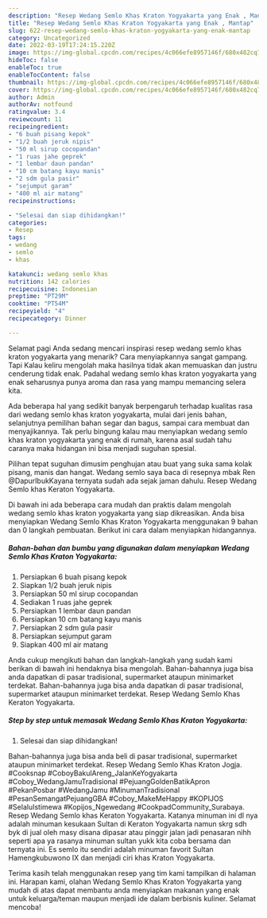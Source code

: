 ```yaml
---
description: "Resep Wedang Semlo Khas Kraton Yogyakarta yang Enak , Mantap"
title: "Resep Wedang Semlo Khas Kraton Yogyakarta yang Enak , Mantap"
slug: 622-resep-wedang-semlo-khas-kraton-yogyakarta-yang-enak-mantap
category: Uncategorized
date: 2022-03-19T17:24:15.220Z
image: https://img-global.cpcdn.com/recipes/4c066efe8957146f/680x482cq70/wedang-semlo-khas-kraton-yogyakarta-foto-resep-utama.jpg
hideToc: false
enableToc: true
enableTocContent: false
thumbnail: https://img-global.cpcdn.com/recipes/4c066efe8957146f/680x482cq70/wedang-semlo-khas-kraton-yogyakarta-foto-resep-utama.jpg
cover: https://img-global.cpcdn.com/recipes/4c066efe8957146f/680x482cq70/wedang-semlo-khas-kraton-yogyakarta-foto-resep-utama.jpg
author: Admin
authorAv: notfound
ratingvalue: 3.4
reviewcount: 11
recipeingredient:
- "6 buah pisang kepok"
- "1/2 buah jeruk nipis"
- "50 ml sirup cocopandan"
- "1 ruas jahe geprek"
- "1 lembar daun pandan"
- "10 cm batang kayu manis"
- "2 sdm gula pasir"
- "sejumput garam"
- "400 ml air matang"
recipeinstructions:

- "Selesai dan siap dihidangkan!"
categories:
- Resep
tags:
- wedang
- semlo
- khas

katakunci: wedang semlo khas 
nutrition: 142 calories
recipecuisine: Indonesian
preptime: "PT29M"
cooktime: "PT54M"
recipeyield: "4"
recipecategory: Dinner

---
```



Selamat pagi Anda sedang mencari inspirasi resep wedang semlo khas kraton yogyakarta yang menarik? Cara menyiapkannya sangat gampang. Tapi Kalau keliru mengolah maka hasilnya tidak akan memuaskan dan justru cenderung tidak enak. Padahal wedang semlo khas kraton yogyakarta yang enak seharusnya punya aroma dan rasa yang mampu memancing selera kita.


Ada beberapa hal yang sedikit banyak berpengaruh terhadap kualitas rasa dari wedang semlo khas kraton yogyakarta, mulai dari jenis bahan, selanjutnya pemilihan bahan segar dan bagus, sampai cara membuat dan menyajikannya. Tak perlu bingung kalau mau menyiapkan wedang semlo khas kraton yogyakarta yang enak di rumah, karena asal sudah tahu caranya maka hidangan ini bisa menjadi suguhan spesial.

Pilihan tepat suguhan dimusim penghujan atau buat yang suka sama kolak pisang, manis dan hangat. Wedang semlo saya baca di resepnya mbak Ren @DapurIbukKayana ternyata sudah ada sejak jaman dahulu. Resep Wedang Semlo khas Keraton Yogyakarta.


Di bawah ini ada beberapa cara mudah dan praktis dalam mengolah wedang semlo khas kraton yogyakarta yang siap dikreasikan. Anda bisa menyiapkan Wedang Semlo Khas Kraton Yogyakarta menggunakan 9 bahan dan 0 langkah pembuatan. Berikut ini cara dalam menyiapkan hidangannya.

<!--inarticleads1-->

##### Bahan-bahan dan bumbu yang digunakan dalam menyiapkan Wedang Semlo Khas Kraton Yogyakarta:

1. Persiapkan 6 buah pisang kepok
1. Siapkan 1/2 buah jeruk nipis
1. Persiapkan 50 ml sirup cocopandan
1. Sediakan 1 ruas jahe geprek
1. Persiapkan 1 lembar daun pandan
1. Persiapkan 10 cm batang kayu manis
1. Persiapkan 2 sdm gula pasir
1. Persiapkan sejumput garam
1. Siapkan 400 ml air matang


Anda cukup mengikuti bahan dan langkah-langkah yang sudah kami berikan di bawah ini hendaknya bisa mengolah. Bahan-bahannya juga bisa anda dapatkan di pasar tradisional, supermarket ataupun minimarket terdekat. Bahan-bahannya juga bisa anda dapatkan di pasar tradisional, supermarket ataupun minimarket terdekat. Resep Wedang Semlo Khas Keraton Yogyakarta. 

<!--inarticleads2-->

##### Step by step untuk memasak Wedang Semlo Khas Kraton Yogyakarta:


1. Selesai dan siap dihidangkan!

Bahan-bahannya juga bisa anda beli di pasar tradisional, supermarket ataupun minimarket terdekat. Resep Wedang Semlo Khas Kraton Jogja. #Cooksnap #CoboyBakulAreng_JalanKeYogyakarta #Coboy_WedangJamuTradisional #PejuangGoldenBatikApron #PekanPosbar #WedangJamu #MinumanTradisional #PesanSemangatPejuangGBA #Coboy_MakeMeHappy #KOPIJOS #SelaluIstimewa #Kopijos_Ngewedang #CookpadCommunity_Surabaya. Resep Wedang Semlo khas Keraton Yogyakarta. Katanya minuman ini dl nya adalah minuman kesukaan Sultan di Keraton Yogyakarta namun skrg sdh byk di jual oleh masy disana dipasar atau pinggir jalan jadi penasaran nihh seperti apa ya rasanya minuman sultan yukk kita coba bersama dan ternyata ini. Es semlo itu sendiri adalah minuman favorit Sultan Hamengkubuwono IX dan menjadi ciri khas Kraton Yogyakarta. 

Terima kasih telah menggunakan resep yang tim kami tampilkan di halaman ini. Harapan kami, olahan Wedang Semlo Khas Kraton Yogyakarta yang mudah di atas dapat membantu anda menyiapkan makanan yang enak untuk keluarga/teman maupun menjadi ide dalam berbisnis kuliner. Selamat mencoba!
